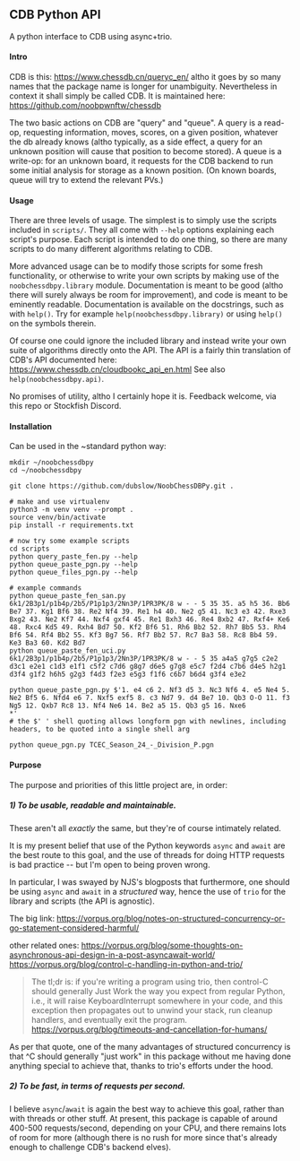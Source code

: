 ## CDB Python API

A python interface to CDB using async+trio.


#### Intro

CDB is this: https://www.chessdb.cn/queryc_en/ altho it goes by so many names that the package name is longer for
unambiguity. Nevertheless in context it shall simply be called CDB. It is maintained here:
https://github.com/noobpwnftw/chessdb

The two basic actions on CDB are "query" and "queue". A query is a read-op, requesting information, moves, scores, on
a given position, whatever the db already knows (altho typically, as a side effect, a query for an unknown position will
cause that position to become stored). A queue is a write-op: for an unknown board, it requests for the CDB
backend to run some initial analysis for storage as a known position. (On known boards, queue will try to extend the
relevant PVs.)


#### Usage

There are three levels of usage. The simplest is to simply use the scripts included in `scripts/`. They all come with
`--help` options explaining each script's purpose. Each script is intended to do one thing, so there are many scripts to
do many different algorithms relating to CDB.

More advanced usage can be to modify those scripts for some fresh functionality, or otherwise to write your own scripts
by making use of the `noobchessdbpy.library` module. Documentation is meant to be good (altho there will surely always
be room for improvement), and code is meant to be eminently readable. Documentation is available on the docstrings, such
as with `help()`. Try for example `help(noobchessdbpy.library)` or using `help()` on the symbols therein.

Of course one could ignore the included library and instead write your own suite of algorithms directly onto the API.
The API is a fairly thin translation of CDB's API documented here: https://www.chessdb.cn/cloudbookc_api_en.html
See also `help(noobchessdbpy.api)`.

No promises of utility, altho I certainly hope it is. Feedback welcome, via this repo or Stockfish Discord.


#### Installation

Can be used in the ~standard python way:

```
mkdir ~/noobchessdbpy
cd ~/noobchessdbpy

git clone https://github.com/dubslow/NoobChessDBPy.git .

# make and use virtualenv
python3 -m venv venv --prompt .
source venv/bin/activate
pip install -r requirements.txt

# now try some example scripts
cd scripts
python query_paste_fen.py --help
python queue_paste_pgn.py --help
python queue_files_pgn.py --help

# example commands
python queue_paste_fen_san.py 6k1/2B3p1/p1b4p/2b5/P1p1p3/2Nn3P/1PR3PK/8 w - - 5 35 35. a5 h5 36. Bb6 Be7 37. Kg1 Bf6 38. Re2 Nf4 39. Re1 h4 40. Ne2 g5 41. Nc3 e3 42. Rxe3 Bxg2 43. Ne2 Kf7 44. Nxf4 gxf4 45. Re1 Bxh3 46. Re4 Bxb2 47. Rxf4+ Ke6 48. Rxc4 Kd5 49. Rxh4 Bd7 50. Kf2 Bf6 51. Rh6 Bb2 52. Rh7 Bb5 53. Rh4 Bf6 54. Rf4 Bb2 55. Kf3 Bg7 56. Rf7 Bb2 57. Rc7 Ba3 58. Rc8 Bb4 59. Ke3 Ba3 60. Kd2 Bd7
python queue_paste_fen_uci.py 6k1/2B3p1/p1b4p/2b5/P1p1p3/2Nn3P/1PR3PK/8 w - - 5 35 a4a5 g7g5 c2e2 d3c1 e2e1 c1d3 e1f1 c5f2 c7d6 g8g7 d6e5 g7g8 e5c7 f2d4 c7b6 d4e5 h2g1 d3f4 g1f2 h6h5 g2g3 f4d3 f2e3 e5g3 f1f6 c6b7 b6d4 g3f4 e3e2

python queue_paste_pgn.py $'1. e4 c6 2. Nf3 d5 3. Nc3 Nf6 4. e5 Ne4 5. Ne2 Bf5 6. Nfd4 e6 7. Nxf5 exf5 8. c3 Nd7 9. d4 Be7 10. Qb3 O-O 11. f3 Ng5 12. Qxb7 Rc8 13. Nf4 Ne6 14. Be2 a5 15. Qb3 g5 16. Nxe6
*'
# the $' ' shell quoting allows longform pgn with newlines, including headers, to be quoted into a single shell arg

python queue_pgn.py TCEC_Season_24_-_Division_P.pgn
```


#### Purpose

The purpose and priorities of this little project are, in order:

##### 1) To be usable, readable and maintainable.

These aren't all *exactly* the same, but they're of course intimately related.

It is my present belief that use of the Python keywords `async` and `await` are the best route to this goal, and the use
of threads for doing HTTP requests is bad practice -- but I'm open to being proven wrong.

In particular, I was swayed by NJS's blogposts that furthermore, one should be using `async` and `await` in a *structured*
way, hence the use of `trio` for the library and scripts (the API is agnostic).

The big link: https://vorpus.org/blog/notes-on-structured-concurrency-or-go-statement-considered-harmful/

other related ones:
https://vorpus.org/blog/some-thoughts-on-asynchronous-api-design-in-a-post-asyncawait-world/
https://vorpus.org/blog/control-c-handling-in-python-and-trio/
> The tl;dr is: if you're writing a program using trio, then control-C should generally Just Work the way you expect from
> regular Python, i.e., it will raise KeyboardInterrupt somewhere in your code, and this exception then propagates out
> to unwind your stack, run cleanup handlers, and eventually exit the program.
https://vorpus.org/blog/timeouts-and-cancellation-for-humans/

As per that quote, one of the many advantages of structured concurrency is that ^C should generally "just work" in this
package without me having done anything special to achieve that, thanks to trio's efforts under the hood.


##### 2) To be fast, in terms of requests per second.

I believe `async`/`await` is again the best way to achieve this goal, rather than with threads or other stuff. At present,
this package is capable of around 400-500 requests/second, depending on your CPU, and there remains lots of room for more
(although there is no rush for more since that's already enough to challenge CDB's backend elves).
